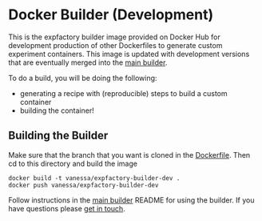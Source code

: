 # Docker Builder (Development)

This is the expfactory builder image provided on Docker Hub for development production of other Dockerfiles to generate custom experiment containers. This image is updated with development versions that are eventually merged into the [main builder](../builder).

To do a build, you will be doing the following:

 - generating a recipe with (reproducible) steps to build a custom container
 - building the container!


## Building the Builder
Make sure that the branch that you want is cloned in the [Dockerfile](Dockerfile). Then cd to this directory and
build the image

```
docker build -t vanessa/expfactory-builder-dev .
docker push vanessa/expfactory-builder-dev
```

Follow instructions in the [main builder](../builder) README for using the builder. If you have questions please [get in touch](https://www.github.com/expfactory/issues).
